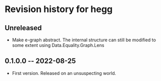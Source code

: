 # Revision history for hegg

## Unreleased

* Make e-graph abstract. The internal structure can still be modified to some
    extent using Data.Equality.Graph.Lens

## 0.1.0.0 -- 2022-08-25

* First version. Released on an unsuspecting world.
